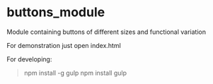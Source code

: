 # buttons_module
Module containing buttons of different sizes and functional variation

For demonstration just open index.html

For developing:
  > npm install -g gulp
  > npm install
  > gulp
